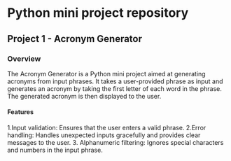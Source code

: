 # Python mini project repository

## Project 1 - Acronym Generator
### Overview
The Acronym Generator is a Python mini project aimed at generating acronyms from input phrases. It takes a user-provided phrase as input and generates an acronym by taking the first letter of each word in the phrase. The generated acronym is then displayed to the user.

#### Features
1.Input validation: Ensures that the user enters a valid phrase.
2.Error handling: Handles unexpected inputs gracefully and provides clear messages to the user.
3. Alphanumeric filtering: Ignores special characters and numbers in the input phrase.

